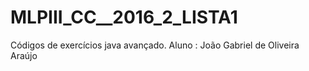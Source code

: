 # MLPIII_CC__2016_2_LISTA1
Códigos de exercícios java avançado.
Aluno : João Gabriel de Oliveira Araújo

